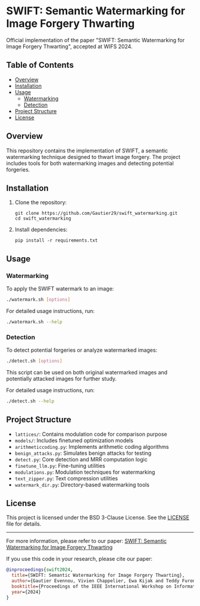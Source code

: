 # SWIFT: Semantic Watermarking for Image Forgery Thwarting

Official implementation of the paper "SWIFT: Semantic Watermarking for Image Forgery Thwarting", accepted at WIFS 2024.

## Table of Contents
- [Overview](#overview)
- [Installation](#installation)
- [Usage](#usage)
  - [Watermarking](#watermarking)
  - [Detection](#detection)
- [Project Structure](#project-structure)
- [License](#license)

## Overview

This repository contains the implementation of SWIFT, a semantic watermarking technique designed to thwart image forgery. The project includes tools for both watermarking images and detecting potential forgeries.

## Installation

1. Clone the repository:
   ```
   git clone https://github.com/Gautier29/swift_watermarking.git
   cd swift_watermarking
   ```

2. Install dependencies:
   ```
   pip install -r requirements.txt
   ```

## Usage

### Watermarking

To apply the SWIFT watermark to an image:

```bash
./watermark.sh [options]
```

For detailed usage instructions, run:
```bash
./watermark.sh --help
```

### Detection

To detect potential forgeries or analyze watermarked images:

```bash
./detect.sh [options]
```

This script can be used on both original watermarked images and potentially attacked images for further study.

For detailed usage instructions, run:
```bash
./detect.sh --help
```

## Project Structure

- `lattices/`: Contains modulation code for comparison purpose
- `models/`: Includes finetuned optimization models
- `arithmeticcoding.py`: Implements arithmetic coding algorithms
- `benign_attacks.py`: Simulates benign attacks for testing
- `detect.py`: Core detection and MRR computation logic
- `finetune_llm.py`: Fine-tuning utilities
- `modulations.py`: Modulation techniques for watermarking
- `text_zipper.py`: Text compression utilities
- `watermark_dir.py`: Directory-based watermarking tools

## License

This project is licensed under the BSD 3-Clause License. See the [LICENSE](LICENSE) file for details.

---

For more information, please refer to our paper: [SWIFT: Semantic Watermarking for Image Forgery Thwarting](https://arxiv.org/abs/2407.18995)

If you use this code in your research, please cite our paper:

```bibtex
@inproceedings{swift2024,
  title={SWIFT: Semantic Watermarking for Image Forgery Thwarting},
  author={Gautier Evennou, Vivien Chappelier, Ewa Kijak and Teddy Furon},
  booktitle={Proceedings of the IEEE International Workshop on Information Forensics and Security (WIFS)},
  year={2024}
}
